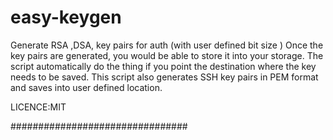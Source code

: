 # easy-keygen
Generate RSA ,DSA, key pairs for auth (with user defined bit size )
Once the key pairs are generated, you would be able to store it into your storage. The script automatically do the thing if you point the destination where the key needs to be saved.
This script also generates SSH key pairs in PEM format and saves into user defined location. 

LICENCE:MIT

################################